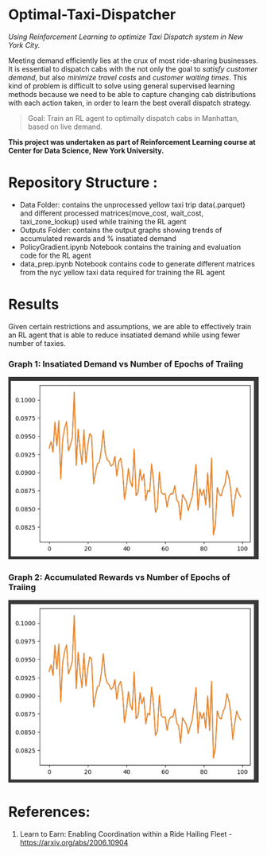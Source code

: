 # Optimal-Taxi-Dispatcher
*Using Reinforcement Learning to optimize Taxi Dispatch system in New York City.*

Meeting demand efficiently lies at the crux of most ride-sharing businesses. 
It is essential to dispatch cabs with the not only the goal to *satisfy customer demand*, but also *minimize travel costs* and *customer waiting times*. 
This kind of problem is difficult to solve using general supervised learning methods because we need to be able to capture changing cab distributions with each action taken, in order to learn the best overall dispatch strategy.  

> Goal:  Train an RL agent to optimally dispatch cabs in Manhattan, based on live demand. 

**This project was undertaken as part of Reinforcement Learning course at Center for Data Science, New York University.**  


# Repository Structure :
- Data Folder: contains the unprocessed yellow taxi trip data(.parquet) and different processed matrices(move_cost, wait_cost, taxi_zone_lookup) used while training the RL agent
- Outputs Folder: contains the output graphs showing trends of accumulated rewards and % insatiated demand
- PolicyGradient.ipynb Notebook contains the training and evaluation code for the RL agent
- data_prep.ipynb Notebook contains code to generate different matrices from the nyc yellow taxi data required for training the RL agent 


# Results
Given certain restrictions and assumptions, we are able to effectively train an RL agent that is able to reduce insatiated demand while using fewer number of taxies. 

### Graph 1: Insatiated Demand vs Number of Epochs of Traiing

![alt text](https://github.com/kartikjindgar/Optimal-Taxi-Dispatcher/blob/main/outputs/InsatiatiedDemand_Jan23.png?raw=true)


### Graph 2: Accumulated Rewards vs Number of Epochs of Traiing

![alt text](https://github.com/kartikjindgar/Optimal-Taxi-Dispatcher/blob/main/outputs/InsatiatiedDemand_Jan23.png?raw=true)

# References:
1. Learn to Earn: Enabling Coordination within a Ride Hailing Fleet - https://arxiv.org/abs/2006.10904
